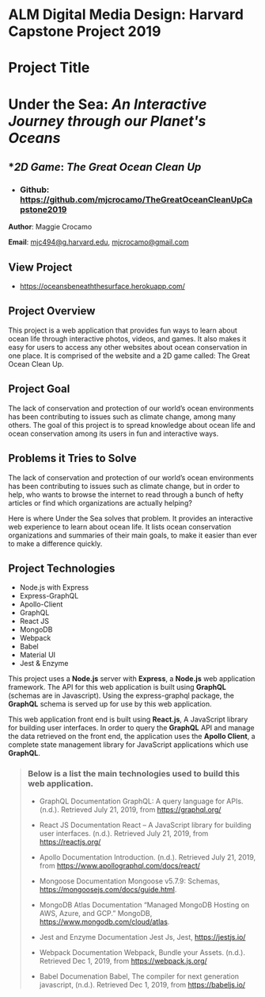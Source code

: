 # **ALM Digital Media Design**: Harvard Capstone Project 2019

# **Project Title**

# Under the Sea: _An Interactive Journey through our Planet's Oceans_

## \*_2D Game_: _The Great Ocean Clean Up_

- ### Github: https://github.com/mjcrocamo/TheGreatOceanCleanUpCapstone2019

**Author**: Maggie Crocamo

**Email**: mjc494@g.harvard.edu, mjcrocamo@gmail.com

## **View Project**

- https://oceansbeneaththesurface.herokuapp.com/

## **Project Overview**

This project is a web application that provides fun ways to learn about ocean life through interactive photos, videos, and games. It also makes it easy for users to access any other websites about ocean conservation in one place. It is comprised of the website and a 2D game called: The Great Ocean Clean Up.

## **Project Goal**

The lack of conservation and protection of our world’s ocean environments has been contributing to issues such as climate change, among many others. The goal of this project is to spread knowledge about ocean life and ocean conservation among its users in fun and interactive ways.

## **Problems it Tries to Solve**

The lack of conservation and protection of our world’s ocean environments has been contributing to issues such as climate change, but in order to help, who wants to browse the internet to read through a bunch of hefty articles or find which organizations are actually helping?

Here is where Under the Sea solves that problem. It provides an interactive web experience to learn about ocean life. It lists ocean conservation organizations and summaries of their main goals, to make it easier than ever to make a difference quickly.

## **Project Technologies**

- Node.js with Express
- Express-GraphQL
- Apollo-Client
- GraphQL
- React JS
- MongoDB
- Webpack
- Babel
- Material UI
- Jest & Enzyme

This project uses a **Node.js** server with **Express**, a **Node.js** web application framework. The API for this web application is built using **GraphQL** (schemas are in Javascript). Using the express-graphql package, the **GraphQL** schema is served up for use by this web application.

This web application front end is built using **React.js**, A JavaScript library for building user interfaces. In order to query the **GraphQL** API and manage the data retrieved on the front end, the application uses the **Apollo Client**, a complete state management library for JavaScript applications which use **GraphQL**.

> ### Below is a list the main technologies used to build this web application.
>
> - GraphQL Documentation
>   GraphQL: A query language for APIs. (n.d.). Retrieved July 21, 2019, from https://graphql.org/
>
> - React JS Documentation
>   React – A JavaScript library for building user interfaces. (n.d.). Retrieved July 21, 2019, from https://reactjs.org/
>
> - Apollo Documentation
>   Introduction. (n.d.). Retrieved July 21, 2019, from https://www.apollographql.com/docs/react/
>
> * Mongoose Documentation
>   Mongoose v5.7.9: Schemas, https://mongoosejs.com/docs/guide.html.
>
> * MongoDB Atlas Documentation
>   “Managed MongoDB Hosting on AWS, Azure, and GCP.” MongoDB, https://www.mongodb.com/cloud/atlas.
>
> * Jest and Enzyme Documentation
>   Jest Js, Jest, https://jestjs.io/
>
> * Webpack Documentation
>   Webpack, Bundle your Assets. (n.d.). Retrieved Dec 1, 2019, from https://webpack.js.org/
>
> * Babel Documenation
>   Babel, The compiler for next generation javascript, (n.d.). Retrieved Dec 1, 2019, from https://babeljs.io/
